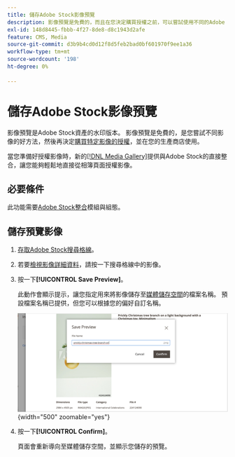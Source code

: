 ```yaml
---
title: 儲存Adobe Stock影像預覽
description: 影像預覽是免費的，而且在您決定購買授權之前，可以嘗試使用不同的Adobe Stock影像。
exl-id: 148d8445-fbbb-4f27-8de8-d8c1943d2afe
feature: CMS, Media
source-git-commit: d3b9b4cd0d12f8d5feb2bad0bf601970f9ee1a36
workflow-type: tm+mt
source-wordcount: '198'
ht-degree: 0%

---
```


# 儲存Adobe Stock影像預覽

影像預覽是Adobe Stock資產的水印版本。 影像預覽是免費的，是您嘗試不同影像的好方法，然後再決定[購買特定影像的授權][stock-license]，並在您的生產商店使用。

當您準備好授權影像時，新的[[!DNL Media Gallery]](media-gallery.md)提供與Adobe Stock的直接整合，讓您能夠輕鬆地直接從相簿頁面授權影像。

## 必要條件

此功能需要[Adobe Stock整合][adobe-stock-integration]模組與組態。

## 儲存預覽影像

1. [存取Adobe Stock搜尋格線][access-search]。

1. 若要[檢視影像詳細資料][view-details]，請按一下搜尋格線中的影像。

1. 按一下&#x200B;**[!UICONTROL Save Preview]**。

   此動作會顯示提示，讓您指定用來將影像儲存至[媒體儲存空間][media-storage]的檔案名稱。 預設檔案名稱已提供，但您可以根據您的偏好自訂名稱。

   ![儲存Adobe Stock預覽影像](./assets/adobe-stock-save-preview.png){width="500" zoomable="yes"}

1. 按一下&#x200B;**[!UICONTROL Confirm]**。

   頁面會重新導向至媒體儲存空間，並顯示您儲存的預覽。

[stock-license]: adobe-stock-license-image.md
[access-search]: adobe-stock-manage.md#access-the-adobe-stock-search-grid
[view-details]: adobe-stock-manage.md#view-image-details
[media-storage]: media-storage.md
[adobe-stock-integration]: adobe-stock.md
